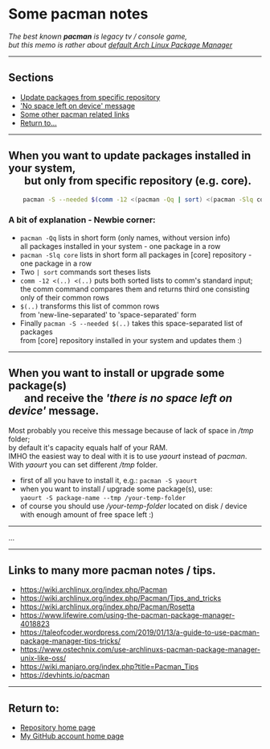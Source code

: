 # Some pacman notes

_The best known **pacman** is legacy tv / console game,_<br>
_but this memo is rather about [default Arch Linux Package Manager](https://wiki.archlinux.org/index.php/pacman)_

---

## Sections

- [Update packages from specific repository](#specificrepoupdate)
- ['No space left on device' message](#nospaceleftmsg)
- [Some other pacman related links](#otherlinks)
- [Return to...](#returnto)

---

## <a name="specificrepoupdate"></a>When you want to update packages installed in your system,<br/>&emsp;&ensp;but only from specific repository (e.g. core).</a>

```bash
    pacman -S --needed $(comm -12 <(pacman -Qq | sort) <(pacman -Slq core | sort))
```

### A bit of explanation - Newbie corner:

- `pacman -Qq` lists in short form (only names, without version info)<br>all packages installed in your system - one package in a row
- `pacman -Slq core` lists in short form all packages in [core] repository - one package in a row
- Two `| sort` commands sort theses lists
- `comm -12 <(..) <(..)` puts both sorted lists to comm's standard input; <br>the comm command compares them and returns third one consisting only of their common rows
- `$(..)` transforms this list of common rows <br>from 'new-line-separated' to 'space-separated' form
- Finally `pacman -S --needed $(..)` takes this space-separated list of packages <br>from [core] repository installed in your system and updates them :)

---

## <a name="nospaceleftmsg">When you want to install or upgrade some package(s)<br/>&emsp;&ensp;and receive the _'there is no space left on device'_ message.</a>

Most probably you receive this message because of lack of space in _/tmp_ folder;<br>
by default it's capacity equals half of your RAM.<br>
IMHO the easiest way to deal with it is to use _yaourt_ instead of _pacman_.<br>
With _yaourt_ you can set different _/tmp_ folder.

- first of all you have to install it, e.g.: `pacman -S yaourt`
- when you want to install / upgrade some package(s), use:<br/> `yaourt -S package-name --tmp /your-temp-folder`
- of course you should use _/your-temp-folder_ located on disk / device<br>
  with enough amount of free space left :)

---

...

---

## <a name="otherlinks">Links to many more pacman notes / tips.</a>

- https://wiki.archlinux.org/index.php/Pacman
- https://wiki.archlinux.org/index.php/Pacman/Tips_and_tricks
- https://wiki.archlinux.org/index.php/Pacman/Rosetta
- https://www.lifewire.com/using-the-pacman-package-manager-4018823
- https://taleofcoder.wordpress.com/2019/01/13/a-guide-to-use-pacman-package-manager-tips-tricks/
- https://www.ostechnix.com/use-archlinuxs-pacman-package-manager-unix-like-oss/
- https://wiki.manjaro.org/index.php?title=Pacman_Tips
- https://devhints.io/pacman

---

## <a name="returnto">Return to:</a>

- [Repository home page](../README.md)
- [My GitHub account home page](https://github.com/ktprezes)
